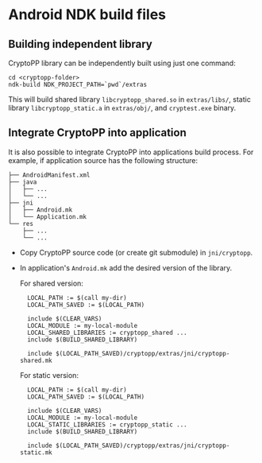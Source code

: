 Android NDK build files
=======================

## Building independent library

CryptoPP library can be independently built using just one command:

    cd <cryptopp-folder>
    ndk-build NDK_PROJECT_PATH=`pwd`/extras

This will build shared library `libcryptopp_shared.so` in `extras/libs/`, static library `libcryptopp_static.a` in `extras/obj/`, and `cryptest.exe` binary.

## Integrate CryptoPP into application

It is also possible to integrate CryptoPP into applications build process.
For example, if application source has the following structure:

    ├── AndroidManifest.xml
    ├── java
    │   ├── ...
    │   └── ...
    ├── jni
    │   ├── Android.mk
    │   └── Application.mk
    └── res
        ├── ...
        └── ...

- Copy CryptoPP source code (or create git submodule) in `jni/cryptopp`.

- In application's `Android.mk` add the desired version of the library.

  For shared version:

        LOCAL_PATH := $(call my-dir)
        LOCAL_PATH_SAVED := $(LOCAL_PATH)

        include $(CLEAR_VARS)
        LOCAL_MODULE := my-local-module
        LOCAL_SHARED_LIBRARIES := cryptopp_shared ...
        include $(BUILD_SHARED_LIBRARY)

        include $(LOCAL_PATH_SAVED)/cryptopp/extras/jni/cryptopp-shared.mk

  For static version:

        LOCAL_PATH := $(call my-dir)
        LOCAL_PATH_SAVED := $(LOCAL_PATH)

        include $(CLEAR_VARS)
        LOCAL_MODULE := my-local-module
        LOCAL_STATIC_LIBRARIES := cryptopp_static ...
        include $(BUILD_SHARED_LIBRARY)

        include $(LOCAL_PATH_SAVED)/cryptopp/extras/jni/cryptopp-static.mk
